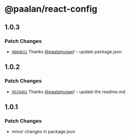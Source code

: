 # @paalan/react-config

## 1.0.3

### Patch Changes

- [`988d611`](https://github.com/paalamugan/paalan-react-shadcn-ui/commit/988d6115f03ca1bd3e0acdd7c236fae866bf4cfd) Thanks [@paalamugan](https://github.com/paalamugan)! - update package.json

## 1.0.2

### Patch Changes

- [`9529401`](https://github.com/paalamugan/paalan-react-shadcn-ui/commit/9529401cbdb0120f5379050d4085b3ae6438d98c) Thanks [@paalamugan](https://github.com/paalamugan)! - update the readme.md

## 1.0.1

### Patch Changes

- minor changes in package.json
